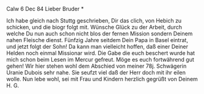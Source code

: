  Calw 6 Dec 84
Lieber Bruder <Oehler jr>*

Ich habe gleich nach Stuttg geschrieben, Dir das clich‚ von Hebich zu schicken, und die biogr folgt mit. Wünsche Glück zu der Arbeit, durch welche Du nun auch schon nicht blos der fernen Mission sondern Deinem nahen Fleische dienst. Fünfzig Jahre seitdem Dein Papa in Basel eintrat, und jetzt folgt der Sohn! Da kann man vielleicht hoffen, daß einer Deiner Helden noch einmal Missionar wird. Die Gabe die euch beschert wurde hat mich schon beim Lesen im Mercur gefreut. Möge es euch fortwährend gut gehen! Wir hier stehen wohl dem Abschied von meiner 78j. Schwägerin Uranie Dubois sehr nahe. Sie seufzt viel daß der Herr doch mit ihr eilen wolle. 
Nun lebe wohl, sei mit Frau und Kindern herzlich gegrüßt
 von Deinem H. G.
